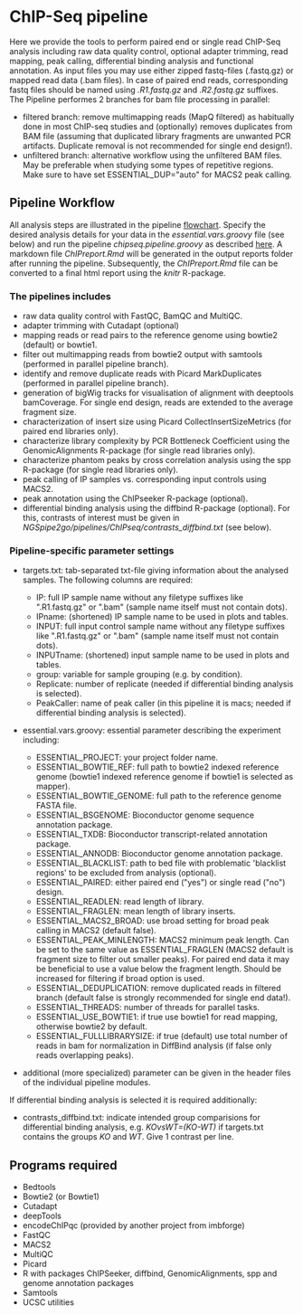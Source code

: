# ChIP-Seq pipeline
Here we provide the tools to perform paired end or single read ChIP-Seq analysis including raw data quality control, optional adapter trimming, read mapping, peak calling, differential binding analysis and functional annotation. As input files you may use either zipped fastq-files (.fastq.gz) or mapped read data (.bam files). In case of paired end reads, corresponding fastq files should be named using *.R1.fastq.gz* and *.R2.fastq.gz* suffixes. The Pipeline performes 2 branches for bam file processing in parallel:
- filtered branch: remove multimapping reads (MapQ filtered) as habitually done in most ChIP-seq studies and (optionally) removes duplicates from BAM file (assuming that duplicated library fragments are unwanted PCR artifacts. Duplicate removal is not recommended for single end design!).
- unfiltered branch: alternative workflow using the unfiltered BAM files. May be preferable when studying some types of repetitive regions. Make sure to have set ESSENTIAL_DUP="auto" for MACS2 peak calling.


## Pipeline Workflow
All analysis steps are illustrated in the pipeline [flowchart](https://www.draw.io/?lightbox=1&highlight=0000ff&edit=_blank&layers=1&nav=1#G1sfhhIib0KGAMbqAvbqYkbM8wFCXXymwB). Specify the desired analysis details for your data in the *essential.vars.groovy* file (see below) and run the pipeline *chipseq.pipeline.groovy* as described [here](https://gitlab.rlp.net/imbforge/NGSpipe2go/-/blob/master/README.md). A markdown file *ChIPreport.Rmd* will be generated in the output reports folder after running the pipeline. Subsequently, the *ChIPreport.Rmd* file can be converted to a final html report using the *knitr* R-package.


### The pipelines includes
- raw data quality control with FastQC, BamQC and MultiQC.
- adapter trimming with Cutadapt (optional)
- mapping reads or read pairs to the reference genome using bowtie2 (default) or bowtie1.
- filter out multimapping reads from bowtie2 output with samtools (performed in parallel pipeline branch).
- identify and remove duplicate reads with Picard MarkDuplicates (performed in parallel pipeline branch). 
- generation of bigWig tracks for visualisation of alignment with deeptools bamCoverage. For single end design, reads are extended to the average fragment size.
- characterization of insert size using Picard CollectInsertSizeMetrics (for paired end libraries only).
- characterize library complexity by PCR Bottleneck Coefficient using the GenomicAlignments R-package (for single read libraries only). 
- characterize phantom peaks by cross correlation analysis using the spp R-package (for single read libraries only).
- peak calling of IP samples vs. corresponding input controls using MACS2.
- peak annotation using the ChIPseeker R-package (optional).
- differential binding analysis using the diffbind R-package (optional). For this, contrasts of interest must be given in *NGSpipe2go/pipelines/ChIPseq/contrasts_diffbind.txt* (see below).


### Pipeline-specific parameter settings
- targets.txt: tab-separated txt-file giving information about the analysed samples. The following columns are required: 
  - IP: full IP sample name without any filetype suffixes like ".R1.fastq.gz" or ".bam" (sample name itself must not contain dots).
  - IPname: (shortened) IP sample name to be used in plots and tables.
  - INPUT: full input control sample name without any filetype suffixes like ".R1.fastq.gz" or ".bam" (sample name itself must not contain dots).
  - INPUTname: (shortened) input sample name to be used in plots and tables. 
  - group: variable for sample grouping (e.g. by condition).
  - Replicate: number of replicate (needed if differential binding analysis is selected).
  - PeakCaller: name of peak caller (in this pipeline it is macs; needed if differential binding analysis is selected).


- essential.vars.groovy: essential parameter describing the experiment including: 
  - ESSENTIAL_PROJECT: your project folder name.
  - ESSENTIAL_BOWTIE_REF: full path to bowtie2 indexed reference genome (bowtie1 indexed reference genome if bowtie1 is selected as mapper).
  - ESSENTIAL_BOWTIE_GENOME: full path to the reference genome FASTA file.
  - ESSENTIAL_BSGENOME: Bioconductor genome sequence annotation package.
  - ESSENTIAL_TXDB: Bioconductor transcript-related annotation package.
  - ESSENTIAL_ANNODB: Bioconductor genome annotation package.
  - ESSENTIAL_BLACKLIST: path to bed file with problematic 'blacklist regions' to be excluded from analysis (optional).
  - ESSENTIAL_PAIRED: either paired end ("yes") or single read ("no") design.
  - ESSENTIAL_READLEN: read length of library.
  - ESSENTIAL_FRAGLEN: mean length of library inserts.
  - ESSENTIAL_MACS2_BROAD: use broad setting for broad peak calling in MACS2 (default false).
  - ESSENTIAL_PEAK_MINLENGTH: MACS2 minimum peak length. Can be set to the same value as ESSENTIAL_FRAGLEN (MACS2 default is fragment size to filter out smaller peaks). For paired end data it may be beneficial to use a value below the fragment length. Should be increased for filtering if broad option is used.
  - ESSENTIAL_DEDUPLICATION: remove duplicated reads in filtered branch (default false is strongly recommended for single end data!).  
  - ESSENTIAL_THREADS: number of threads for parallel tasks.
  - ESSENTIAL_USE_BOWTIE1: if true use bowtie1 for read mapping, otherwise bowtie2 by default.
  - ESSENTIAL_FULLLIBRARYSIZE: if true (default) use total number of reads in bam for normalization in DiffBind analysis (if false only reads overlapping peaks).
 
- additional (more specialized) parameter can be given in the header files of the individual pipeline modules.

If differential binding analysis is selected it is required additionally:

- contrasts_diffbind.txt: indicate intended group comparisions for differential binding analysis, e.g. *KOvsWT=(KO-WT)* if targets.txt contains the groups *KO* and *WT*. Give 1 contrast per line.


## Programs required
- Bedtools
- Bowtie2 (or Bowtie1)
- Cutadapt
- deepTools
- encodeChIPqc (provided by another project from imbforge)
- FastQC
- MACS2
- MultiQC
- Picard
- R with packages ChIPSeeker, diffbind, GenomicAlignments, spp and genome annotation packages
- Samtools
- UCSC utilities
